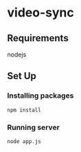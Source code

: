 # video-sync

## Requirements
nodejs

## Set Up
### Installing packages
`npm install`
### Running server
`node app.js`
